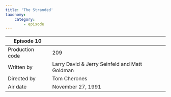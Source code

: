 ```yaml
---
title: 'The Stranded'
taxonomy:
    category:
        - episode
---
```


| Episode 10 | |
|-----------------|--------------------------------|
| Production code | 209                            |
| Written by      | Larry David & Jerry Seinfeld and Matt Goldman |
| Directed by     | Tom Cherones                   |
| Air date        | November 27, 1991             |
